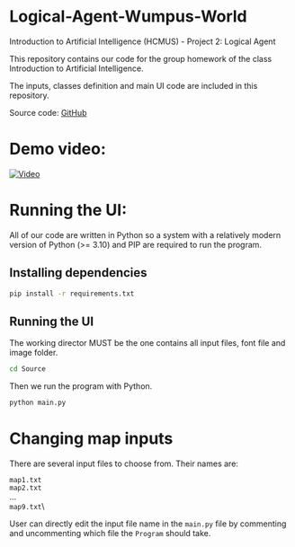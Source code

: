# Logical-Agent-Wumpus-World
Introduction to Artificial Intelligence (HCMUS) - Project 2: Logical Agent

This repository contains our code for the group homework of the class Introduction to Artificial Intelligence.

The inputs, classes definition and main UI code are included in this repository.

Source code:  [GitHub](https://github.com/nezuni1812/Logical-Agent-Wumpus-World)

# Demo video:
[![Video](https://img.youtube.com/vi/REPLACEME/maxresdefault.jpg)](https://youtu.be/REPLACEME)

# Running the UI:
All of our code are written in Python so a system with a relatively modern version of Python (>= 3.10) and PIP are required to run the program.

## Installing dependencies
```bash
pip install -r requirements.txt
```
## Running the UI
The working director MUST be the one contains all input files, font file and image folder.
```bash
cd Source
```

Then we run the program with Python.
```bash
python main.py
```

# Changing map inputs
There are several input files to choose from. Their names are:

`map1.txt`\
`map2.txt`\
...\
`map9.txt`\

User can directly edit the input file name in the `main.py` file by commenting and uncommenting which file the `Program` should take.